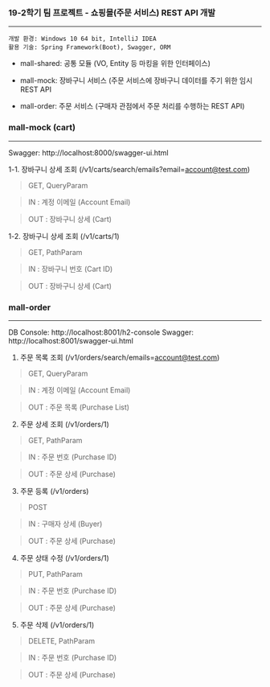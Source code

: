 ### 19-2학기 팀 프로젝트 - 쇼핑몰(주문 서비스) REST API 개발
***
    개발 환경: Windows 10 64 bit, IntelliJ IDEA
    활용 기술: Spring Framework(Boot), Swagger, ORM
    

* mall-shared: 공통 모듈 (VO, Entity 등 마킹을 위한 인터페이스)  

* mall-mock: 장바구니 서비스 (주문 서비스에 장바구니 데이터를 주기 위한 임시 REST API  

* mall-order: 주문 서비스 (구매자 관점에서 주문 처리를 수행하는 REST API)  

### mall-mock (cart)
***
   Swagger: http://localhost:8000/swagger-ui.html

1-1. 장바구니 상세 조회 (/v1/carts/search/emails?email=account@test.com)
> GET, QueryParam


> IN  : 계정 이메일 (Account Email)


> OUT : 장바구니 상세 (Cart)

1-2. 장바구니 상세 조회 (/v1/carts/1)
> GET, PathParam


> IN  : 장바구니 번호 (Cart ID)


> OUT : 장바구니 상세 (Cart)

### mall-order
***
   DB Console: http://localhost:8001/h2-console
   Swagger: http://localhost:8001/swagger-ui.html

1. 주문 목록 조회 (/v1/orders/search/emails=account@test.com)
> GET, QueryParam


> IN  : 계정 이메일 (Account Email)


> OUT : 주문 목록 (Purchase List)

2. 주문 상세 조회 (/v1/orders/1)
> GET, PathParam


> IN  : 주문 번호 (Purchase ID)


> OUT : 주문 상세 (Purchase)

3. 주문 등록 (/v1/orders)
> POST


> IN  : 구매자 상세 (Buyer)


> OUT : 주문 상세 (Purchase)

4. 주문 상태 수정 (/v1/orders/1)
> PUT, PathParam


> IN  : 주문 번호 (Purchase ID)


> OUT : 주문 상세 (Purchase)

5. 주문 삭제 (/v1/orders/1)
> DELETE, PathParam


> IN  : 주문 번호 (Purchase ID)


> OUT : 주문 상세 (Purchase)
